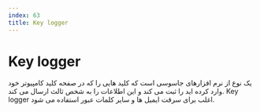 ```yaml
---
index: 63
title: Key logger
---
```

# Key logger

یک نوع از نرم افزارهای جاسوسی است که کلید هایی را که در صفحه کلید کامپیوتر خود وارد کرده اید را ثبت می کند و این اطلاعات را به شخص ثالث ارسال می کند. Key logger اغلب برای سرقت ایمیل ها و سایر کلمات عبور استفاده می شود.